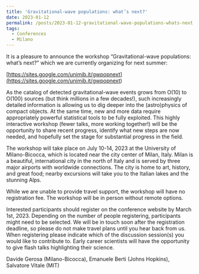 ```yaml
---
title: 'Gravitational-wave populations: what’s next?'
date: 2023-01-12
permalink: /posts/2023-01-12-gravitational-wave-populations-whats-next
tags:
  - Conferences
  - Milano
---
```


It is a pleasure to announce the workshop “Gravitational-wave populations: what’s next?” which we are currently organizing for next summer:

[https://sites.google.com/unimib.it/gwpopnext](<https://sites.google.com/unimib.it/gwpopnext>)

As the catalog of detected gravitational-wave events grows from O(10) to O(100) sources (but think millions in a few decades!), such increasingly detailed information is allowing us to dig deeper into the (astro)physics of compact objects. At the same time, new and more data require appropriately powerful statistical tools to be fully exploited. This highly interactive workshop (fewer talks, more working together!) will be the opportunity to share recent progress, identify what new steps are now needed, and hopefully set the stage for substantial progress in the field.

The workshop will take place on July 10-14, 2023 at the University of Milano-Bicocca, which is located near the city center of Milan, Italy. Milan is a beautiful, international city in the north of Italy and is served by three major airports with worldwide connections. The city is home to art, history, and great food; nearby excursions will take you to the Italian lakes and the stunning Alps.

While we are unable to provide travel support, the workshop will have no registration fee. The workshop will be in person without remote options.

Interested participants should register on the conference website by March 1st, 2023. Depending on the number of people registering, participants might need to be selected. We will be in touch soon after the registration deadline, so please do not make travel plans until you hear back from us. When registering please indicate which of the discussion session(s) you would like to contribute to. Early career scientists will have the opportunity to give flash talks highlighting their science.

Davide Gerosa (Milano-Bicocca), Emanuele Berti (Johns Hopkins), Salvatore Vitale (MIT)

